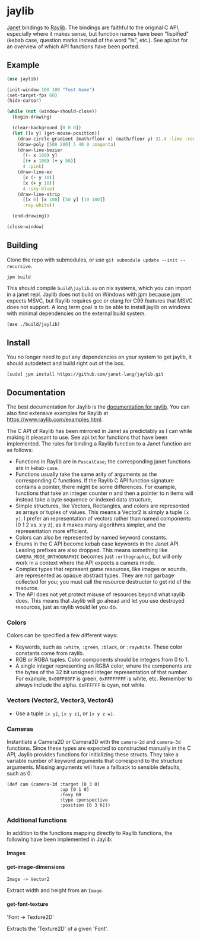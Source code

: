 # jaylib

[Janet](https://janet-lang.org) bindings to [Raylib](https://www.raylib.com). The bindings
are faithful to the original C API, especially where it makes sense, but function names
have been "lispified" (kebab case, question marks instead of the word "Is", etc.). See api.txt
for an overview of which API functions have been ported.

## Example

```clojure
(use jaylib)

(init-window 100 100 "Test Game")
(set-target-fps 60)
(hide-cursor)

(while (not (window-should-close))
  (begin-drawing)

  (clear-background [0 0 0])
  (let [[x y] (get-mouse-position)]
    (draw-circle-gradient (math/floor x) (math/floor y) 31.4 :lime :red)
    (draw-poly [500 200] 5 40 0 :magenta)
    (draw-line-bezier
      [(- x 100) y]
      [(+ x 100) (+ y 50)]
      4 :pink)
    (draw-line-ex
      [x (- y 10)]
      [x (+ y 10)]
      4 :sky-blue)
    (draw-line-strip
      [[x 0] [x 100] [50 y] [10 180]]
      :ray-white))

  (end-drawing))

(close-window)
```

## Building

Clone the repo with submodules, or use `git submodule update --init --recursive`.

```
jpm build
```

This should compile `build\jaylib.so` on nix systems, which you can import in a janet repl. Jaylib does not build
on Windows with jpm because jpm expects MSVC, but Raylib requires gcc or clang
for C99 features that MSVC does not support. A long term goal is to be able to install jaylib on windows
with minimal dependencies on the external build system.

```clojure
(use ./build/jaylib)
```

## Install

You no longer need to put any dependencies on your system to get jaylib, it
should autodetect and build right out of the box.

```
[sudo] jpm install https://github.com/janet-lang/jaylib.git
```

## Documentation

The best documentation for Jaylib is the [documentation for raylib](https://www.raylib.com/cheatsheet/cheatsheet.html).
You can also find extensive examples for Raylib at https://www.raylib.com/examples.html.

The C API of Raylib has been mirrored in Janet as predictably as I can while
making it pleasant to use. See api.txt for functions that have been implemented.
The rules for binding a Raylib function to a Janet
function are as follows:

* Functions in Raylib are in `PascalCase`; the corresponding janet functions are in `kebab-case`.
* Functions usually take the same arity of arguments as the corresponding C functions. If the Raylib C API
  function signature contains a pointer, there might be some differences. For example, functions that take
  an integer counter n and then a pointer to n items will instead take a byte sequence or indexed data structure,
* Simple structures, like Vectors, Rectangles, and colors are represented as arrays or tuples of values.
  This means a Vector2 is simply a tuple `[x y]`. I prefer an representation of vectors rather than named components (0 1 2 vs. x y z), as
  it makes many algorithms simpler, and the representation more efficient.
* Colors can also be represented by named keyword constants.
* Enums in the C API become kebab case keywords in the Janet API. Leading prefixes are also dropped. This means something like
  `CAMERA_MODE_ORTHOGRAPHIC` becomes just `:orthographic`, but will only work in a context where the API expects a camera mode.
* Complex types that represent game resources, like images or sounds, are represented as opaque abstract types. They are not
  garbage collected for you; you must call the resource destructor to get rid of the resource.
* The API does not yet protect misuse of resources beyond what raylib does.
  This means that Jaylib will go ahead and let you use destroyed resources, just
  as raylib would let you do.

### Colors

Colors can be specified a few different ways:
* Keywords, such as `:white`, `:green`, `:black`, or `:raywhite`. These color constants come from raylib.
* RGB or RGBA tuples. Color components should be integers from 0 to 1.
* A single integer representing an RGBA color, where the components
  are the bytes of the 32 bit unsigned integer representation of that number.
  For example, `0x00FF00FF` is green, `0xFFFFFFFF` is white, etc. Remember to always include
  the alpha. `0xFFFFFF` is cyan, not white.

### Vectors (Vector2, Vector3, Vector4)

* Use a tuple `[x y]`, `[x y z]`, or `[x y z w]`.

### Cameras

Instantiate a Camera2D or Camera3D with the `camera-2d` and `camera-3d` functions. Since these types
are expected to constructed manually in the C API, Jaylib provides functions for initializing these structs.
They take a variable number of keyword arguments that correspond to the structure arguments. Missing arguments
will have a fallback to sensible defaults, such as 0.

```
(def cam (camera-3d :target [0 3 0]
                    :up [0 1 0]
                    :fovy 60
                    :type :perspective
                    :position [6 3 6]))
```

### Additional functions

In addition to the functions mapping directly to Raylib functions, the following
have been implemented in Jaylib:

#### Images

#### get-image-dimensions
`Image -> Vector2`

Extract width and height from an `Image`.

#### get-font-texture
'Font -> Texture2D'

Extracts the 'Texture2D' of a given 'Font'.

###
